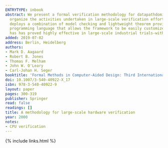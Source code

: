 ```yaml
---
ENTRYTYPE: inbook
abstract: We present a formal verification methodology for datapathdominated hardware. This provides a systematic but flexible framework within which to
  organize the activities undertaken in large-scale verification efforts and to structure the associated code and proof-script artifacts. The methodology
  deploys a combination of model checking and lightweight theorem proving in higher-order logic, tightly integrated within a general-purpose functional
  programming language that allows the framework to be easily customized and also serves as a specification language. We illustrate the methodology-which
  has has proved highly effective in large-scale industrial trials-with the verification of an IEEE- compliant, extended precision floating-point adder.
added: 2019-07-02
address: Berlin, Heidelberg
authors:
- Mark D. Aagaard
- Robert B. Jones
- Thomas F. Melham
- John W. O'Leary
- Carl-Johan H. Seger
booktitle: 'Formal Methods in Computer-Aided Design: Third International Conference, FMCAD 2000 Austin, TX, USA, November 1-3, 2000 Proceedings'
doi: 10.1007/3-540-40922-X_17
isbn: 978-3-540-40922-9
layout: paper
pages: 300-319
publisher: Springer
read: false
readings: []
title: A methodology for large-scale hardware verification
year: 2000
notes:
- CPU verification
---
```

{% include links.html %}
